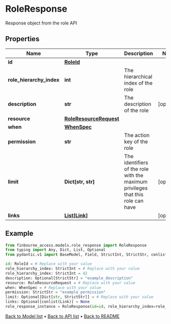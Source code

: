 # RoleResponse

Response object from the role API
## Properties
Name | Type | Description | Notes
------------ | ------------- | ------------- | -------------
**id** | [**RoleId**](RoleId.md) |  | 
**role_hierarchy_index** | **int** | The hierarchical index of the role | 
**description** | **str** | The description of the role | [optional] 
**resource** | [**RoleResourceRequest**](RoleResourceRequest.md) |  | 
**when** | [**WhenSpec**](WhenSpec.md) |  | 
**permission** | **str** | The action key of the role | 
**limit** | **Dict[str, str]** | The identifiers of the role with the maximum privileges that this role can have | [optional] 
**links** | [**List[Link]**](Link.md) |  | [optional] 
## Example

```python
from finbourne_access.models.role_response import RoleResponse
from typing import Any, Dict, List, Optional
from pydantic.v1 import BaseModel, Field, StrictInt, StrictStr, conlist, constr

id: RoleId = # Replace with your value
role_hierarchy_index: StrictInt = # Replace with your value
role_hierarchy_index: StrictInt = 42
description: Optional[StrictStr] = "example_description"
resource: RoleResourceRequest = # Replace with your value
when: WhenSpec = # Replace with your value
permission: StrictStr = "example_permission"
limit: Optional[Dict[str, StrictStr]] = # Replace with your value
links: Optional[conlist(Link)] = None
role_response_instance = RoleResponse(id=id, role_hierarchy_index=role_hierarchy_index, description=description, resource=resource, when=when, permission=permission, limit=limit, links=links)

```

[Back to Model list](../README.md#documentation-for-models) &#8226; [Back to API list](../README.md#documentation-for-api-endpoints) &#8226; [Back to README](../README.md)

